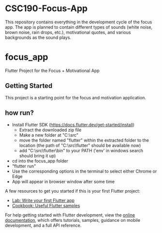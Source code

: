 # CSC190-Focus-App
This repository contains everything in the development cycle of the focus app. The app is planned to contain different types of sounds (white noise, brown noise, rain drops, etc.), motivational quotes, and various backgrounds as the sound plays.
# focus_app

Flutter Project for the Focus + Motivational App

## Getting Started

This project is a starting point for the focus and motivation application.

## how run?

- Install Flutter SDK (https://docs.flutter.dev/get-started/install)
  - Extract the downloaded zip file
  - Make a new folder at "C:\src\"
  - move the folder named "flutter" within the extracted folder to the location (the path of "C:\src\flutter\" should be available now)
  - add "C:\src\flutter\bin" to your PATH ('env' in windows search should bring it up)
- cd into the focus_app folder
- "flutter run"
- Use the corresponding options in the terminal to select either Chrome or Edge
- App will appear in browser window after some time



A few resources to get you started if this is your first Flutter project:

- [Lab: Write your first Flutter app](https://docs.flutter.dev/get-started/codelab)
- [Cookbook: Useful Flutter samples](https://docs.flutter.dev/cookbook)

For help getting started with Flutter development, view the
[online documentation](https://docs.flutter.dev/), which offers tutorials,
samples, guidance on mobile development, and a full API reference.

